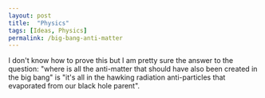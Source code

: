 ```yaml
---
layout: post
title:  "Physics"
tags: [Ideas, Physics]
permalink: /big-bang-anti-matter
---
```


I don't know how to prove this but I am pretty sure the answer to the question: "where is all the anti-matter that should have also been created in the big bang" is "it's all in the hawking radiation anti-particles that evaporated from our black hole parent".
